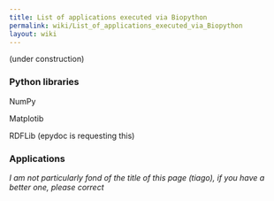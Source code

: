 ```yaml
---
title: List of applications executed via Biopython
permalink: wiki/List_of_applications_executed_via_Biopython
layout: wiki
---
```


(under construction)

### Python libraries

NumPy

Matplotib

RDFLib (epydoc is requesting this)

### Applications

*I am not particularly fond of the title of this page (tiago), if you
have a better one, please correct*
